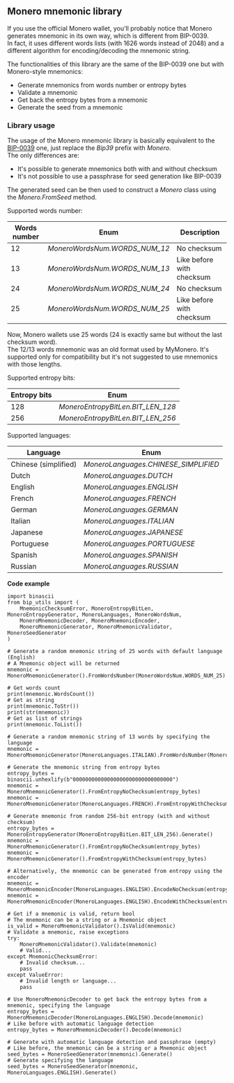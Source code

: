 ## Monero mnemonic library

If you use the official Monero wallet, you'll probably notice that Monero generates mnemonic in its own way, which is different from BIP-0039.\
In fact, it uses different words lists (with 1626 words instead of 2048) and a different algorithm for encoding/decoding the mnemonic string.

The functionalities of this library are the same of the BIP-0039 one but with Monero-style mnemonics:
- Generate mnemonics from words number or entropy bytes
- Validate a mnemonic
- Get back the entropy bytes from a mnemonic
- Generate the seed from a mnemonic

### Library usage

The usage of the Monero mnemonic library is basically equivalent to the [BIP-0039](https://github.com/ebellocchia/bip_utils/tree/master/readme/bip39.md) one, just replace the *Bip39* prefix with *Monero*.\
The only differences are:
- It's possible to generate mnemonics both with and without checksum
- It's not possible to use a passphrase for seed generation like BIP-0039

The generated seed can be then used to construct a *Monero* class using the *Monero.FromSeed* method.

Supported words number:

|Words number|Enum|Description|
|---|---|---|
|12|*MoneroWordsNum.WORDS_NUM_12*|No checksum|
|13|*MoneroWordsNum.WORDS_NUM_13*|Like before with checksum|
|24|*MoneroWordsNum.WORDS_NUM_24*|No checksum|
|25|*MoneroWordsNum.WORDS_NUM_25*|Like before with checksum|

Now, Monero wallets use 25 words (24 is exactly same but without the last checksum word).\
The 12/13 words mnemonic was an old format used by MyMonero. It's supported only for compatibility but it's not suggested to use mnemonics with those lengths.

Supported entropy bits:

|Entropy bits|Enum|
|---|---|
|128|*MoneroEntropyBitLen.BIT_LEN_128*|
|256|*MoneroEntropyBitLen.BIT_LEN_256*|

Supported languages:

|Language|Enum|
|---|---|
|Chinese (simplified)|*MoneroLanguages.CHINESE_SIMPLIFIED*|
|Dutch|*MoneroLanguages.DUTCH*|
|English|*MoneroLanguages.ENGLISH*|
|French|*MoneroLanguages.FRENCH*|
|German|*MoneroLanguages.GERMAN*|
|Italian|*MoneroLanguages.ITALIAN*|
|Japanese|*MoneroLanguages.JAPANESE*|
|Portuguese|*MoneroLanguages.PORTUGUESE*|
|Spanish|*MoneroLanguages.SPANISH*|
|Russian|*MoneroLanguages.RUSSIAN*|

**Code example**

    import binascii
    from bip_utils import (
        MnemonicChecksumError, MoneroEntropyBitLen, MoneroEntropyGenerator, MoneroLanguages, MoneroWordsNum,
        MoneroMnemonicDecoder, MoneroMnemonicEncoder,
        MoneroMnemonicGenerator, MoneroMnemonicValidator, MoneroSeedGenerator
    )
    
    # Generate a random mnemonic string of 25 words with default language (English)
    # A Mnemonic object will be returned
    mnemonic = MoneroMnemonicGenerator().FromWordsNumber(MoneroWordsNum.WORDS_NUM_25)
    
    # Get words count
    print(mnemonic.WordsCount())
    # Get as string
    print(mnemonic.ToStr())
    print(str(mnemonic))
    # Get as list of strings
    print(mnemonic.ToList())
    
    # Generate a random mnemonic string of 13 words by specifying the language
    mnemonic = MoneroMnemonicGenerator(MoneroLanguages.ITALIAN).FromWordsNumber(MoneroWordsNum.WORDS_NUM_13)
    
    # Generate the mnemonic string from entropy bytes
    entropy_bytes = binascii.unhexlify(b"00000000000000000000000000000000")
    mnemonic = MoneroMnemonicGenerator().FromEntropyNoChecksum(entropy_bytes)
    mnemonic = MoneroMnemonicGenerator(MoneroLanguages.FRENCH).FromEntropyWithChecksum(entropy_bytes)
    
    # Generate mnemonic from random 256-bit entropy (with and without checksum)
    entropy_bytes = MoneroEntropyGenerator(MoneroEntropyBitLen.BIT_LEN_256).Generate()
    mnemonic = MoneroMnemonicGenerator().FromEntropyNoChecksum(entropy_bytes)
    mnemonic = MoneroMnemonicGenerator().FromEntropyWithChecksum(entropy_bytes)
    
    # Alternatively, the mnemonic can be generated from entropy using the encoder
    mnemonic = MoneroMnemonicEncoder(MoneroLanguages.ENGLISH).EncodeNoChecksum(entropy_bytes)
    mnemonic = MoneroMnemonicEncoder(MoneroLanguages.ENGLISH).EncodeWithChecksum(entropy_bytes)
    
    # Get if a mnemonic is valid, return bool
    # The mnemonic can be a string or a Mnemonic object
    is_valid = MoneroMnemonicValidator().IsValid(mnemonic)
    # Validate a mnemonic, raise exceptions
    try:
        MoneroMnemonicValidator().Validate(mnemonic)
        # Valid...
    except MnemonicChecksumError:
        # Invalid checksum...
        pass
    except ValueError:
        # Invalid length or language...
        pass
    
    # Use MoneroMnemonicDecoder to get back the entropy bytes from a mnemonic, specifying the language
    entropy_bytes = MoneroMnemonicDecoder(MoneroLanguages.ENGLISH).Decode(mnemonic)
    # Like before with automatic language detection
    entropy_bytes = MoneroMnemonicDecoder().Decode(mnemonic)
    
    # Generate with automatic language detection and passphrase (empty)
    # Like before, the mnemonic can be a string or a Mnemonic object
    seed_bytes = MoneroSeedGenerator(mnemonic).Generate()
    # Generate specifying the language
    seed_bytes = MoneroSeedGenerator(mnemonic, MoneroLanguages.ENGLISH).Generate()
